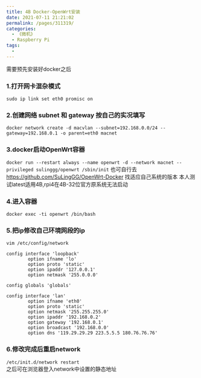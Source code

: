 ```yaml
---
title: 4B Docker-OpenWrt安装
date: 2021-07-11 21:21:02
permalink: /pages/311319/
categories:
  - 《微机》
  - Raspberry Pi
tags:
  - 
---
```

需要预先安装好docker之后

### 1.打开网卡混杂模式
`sudo ip link set eth0 promisc on`

### 2.创建网络 subnet 和 gateway 按自己的实况填写
`docker network create -d macvlan --subnet=192.168.0.0/24 --gateway=192.168.0.1 -o parent=eth0 macnet`

### 3.docker启动OpenWrt容器
`docker run --restart always --name openwrt -d --network macnet --privileged sulinggg/openwrt /sbin/init`
也可自行去 https://github.com/SuLingGG/OpenWrt-Docker 找适应自己系统的版本 本人测试latest适用4B,rpi4在4B-32位官方原系统无法启动

### 4.进入容器
`docker exec -ti openwrt /bin/bash`

### 5.把ip修改自己环境网段的ip
`vim /etc/config/network`  
```
config interface 'loopback'
        option ifname 'lo'
        option proto 'static'
        option ipaddr '127.0.0.1'
        option netmask '255.0.0.0'

config globals 'globals'

config interface 'lan'
        option ifname 'eth0'
        option proto 'static'
        option netmask '255.255.255.0'
        option ipaddr '192.168.0.2'
        option gateway '192.168.0.1'
        option broadcast '192.168.0.0'
        option dns '119.29.29.29 223.5.5.5 180.76.76.76'
```

### 6.修改完成后重启network  
`/etc/init.d/network restart`  
之后可在浏览器登入network中设置的静态地址